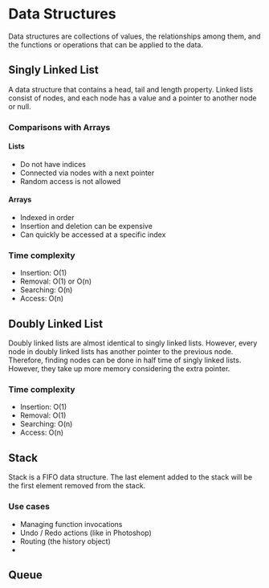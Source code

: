 # Data Structures
Data structures are collections of values, the relationships among them, and the functions or operations that can be applied to the data.

## Singly Linked List
A data structure that contains a head, tail and length property. Linked lists consist of nodes, and each node has a value and a pointer to another node or null.

### Comparisons with Arrays
#### Lists
- Do not have indices
- Connected via nodes with a next pointer
- Random access is not allowed

#### Arrays
- Indexed in order
- Insertion and deletion can be expensive
- Can quickly be accessed at a specific index

### Time complexity
- Insertion: O(1)
- Removal: O(1) or O(n)
- Searching: O(n)
- Access: O(n)

## Doubly Linked List
Doubly linked lists are almost identical to singly linked lists. However, every node in doubly linked lists has another pointer to the previous node. Therefore, finding nodes can be done in half time of singly linked lists. However, they take up more memory considering the extra pointer.

### Time complexity
- Insertion: O(1)
- Removal: O(1)
- Searching: O(n)
- Access: O(n)

## Stack
Stack is a FIFO data structure. The last element added to the stack will be the first element removed from the stack.

### Use cases
- Managing function invocations
- Undo / Redo actions (like in Photoshop)
- Routing (the history object)
- 

## Queue